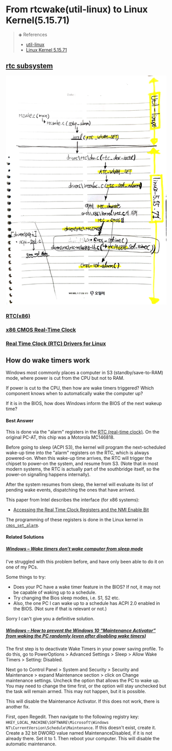 # From rtcwake(util-linux) to Linux Kernel(5.15.71)
> ◈ References
>
>  - [util-linux](https://github.com/util-linux/util-linux)
>  - [Linux Kernel 5.15.71](https://cdn.kernel.org/pub/linux/kernel/v5.x/linux-5.15.71.tar.xz)



## [rtc subsystem](https://jasper1024.com/jasper/c089e4b/)

![rtcwake](./_media/rtcwake.PNG)



### [RTC(x86)](https://www.cnblogs.com/terrytian88/p/10007496.html)

### [x86 CMOS Real-Time Clock](http://www.coins.tsukuba.ac.jp/~yas/coins/os2-2020/2021-01-20/)

### [Real Time Clock (RTC) Drivers for Linux](https://www.kernel.org/doc/html/v5.16/admin-guide/rtc.html)



## How do wake timers work

Windows most commonly places a computer in S3 (standby/save-to-RAM) mode, where power is cut from the CPU but not to RAM.

If power is cut to the CPU, then how are wake timers triggered? Which component knows when to automatically wake the computer up?

If it is in the BIOS, how does Windows inform the BIOS of the next wakeup time?



#### Best Answer

This is done via the "alarm" registers in the [RTC (real-time clock)](https://en.wikipedia.org/wiki/Real-time_clock). On the original PC-AT, this chip was a Motorola MC146818.

Before going to sleep (ACPI S3), the kernel will program the next-scheduled wake-up time into the "alarm" registers on the RTC, which is always powered-on. When this wake-up time arrives, the RTC will trigger the chipset to power-on the system, and resume from S3. (Note that in most modern systems, the RTC is actually part of the southbridge itself, so the power-on signalling happens internally).

After the system resumes from sleep, the kernel will evaluate its list of pending wake events, dispatching the ones that have arrived.

This paper from Intel describes the interface (for x86 systems):

- [Accessing the Real Time Clock Registers and the NMI Enable Bit](https://web.archive.org/web/20151017084537/http://www.intel.com/content/www/us/en/intelligent-systems/software/real-time-clock-nmi-enable-paper.html)

The programming of these registers is done in the Linux kernel in [`cmos_set_alarm`](http://lxr.free-electrons.com/source/drivers/rtc/rtc-cmos.c?v=4.1#L329).



#### Related Solutions

##### [Windows – Wake timers don’t wake computer from sleep mode](https://super-unix.com/superuser/wake-timers-dont-wake-computer-from-sleep-mode/)

I've struggled with this problem before, and have only been able to do it on one of my PCs.

Some things to try:

- Does your PC have a wake timer feature in the BIOS? If not, it may not be capable of waking up to a schedule.
- Try changing the Bios sleep modes, i.e. S1, S2 etc.
- Also, the one PC I can wake up to a schedule has ACPI 2.0 enabled in the BIOS. (Not sure if that is relevant or not.)

Sorry I can't give you a definitive solution.



##### [Windows – How to prevent the Windows 10 “Maintenance Activator” from waking the PC randomly (even after disabling wake timers)](https://super-unix.com/superuser/how-to-prevent-the-windows-10-maintenance-activator-from-waking-the-pc-randomly-even-after-disabling-wake-timers/)

The first step is to deactivate Wake Timers in your power saving profile. To do this, go to PowerOptions > Advanced Settings > Sleep > Allow Wake Timers > Setting: Disabled.

Next go to Control Panel > System and Security > Security and Maintenance > expand Maintenance section > click on Change maintenance settings. Uncheck the option that allows the PC to wake up. You may need to change the time first, or the option will stay unchecked but the task will remain armed. This may not happen, but it is possible.

This will disable the Maintenance Activator. If this does not work, there is another fix.

First, open Regedit. Then navigate to the following registry key: `HKEY_LOCAL_MACHINE\SOFTWARE\Microsoft\Windows NT\CurrentVersion\Schedule\Maintenance`. If this doesn't exist, create it. Create a 32 bit DWORD value named MaintenanceDisabled, if it is not already there. Set it to 1. Then reboot your computer. This will disable the automatic maintenance.

